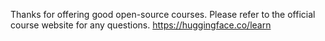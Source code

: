 Thanks for offering good open-source courses. Please refer to the official course website for any questions.
https://huggingface.co/learn
